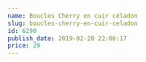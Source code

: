 ```yaml
---
name: Boucles Cherry en cuir céladon
slug: boucles-cherry-en-cuir-celadon
id: 6290
publish_date: 2019-02-20 22:06:17
price: 29
---
```

